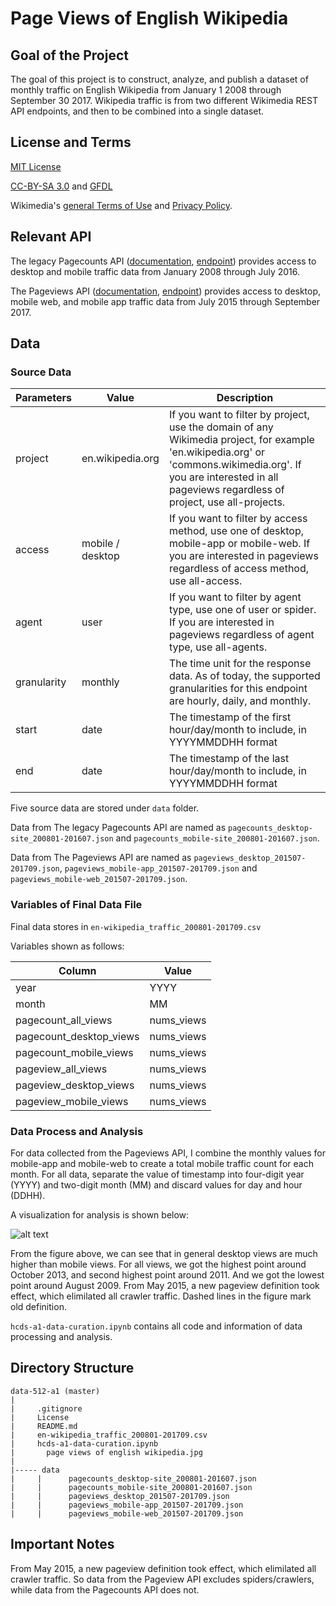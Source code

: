 # Page Views of English Wikipedia

## Goal of the Project
The goal of this project is to construct, analyze, and publish a dataset of monthly traffic on English Wikipedia from January 1 2008 through September 30 2017. Wikipedia traffic is from two different Wikimedia REST API endpoints, and then to be combined into a single dataset. 

## License and Terms
[MIT License](https://opensource.org/licenses/MIT)

[CC-BY-SA 3.0](https://creativecommons.org/licenses/by-sa/3.0/) and [GFDL](https://www.gnu.org/copyleft/fdl.html)

Wikimedia's [general Terms of Use](https://wikimediafoundation.org/wiki/Terms_of_Use/en) and [Privacy Policy](https://wikimediafoundation.org/wiki/Privacy_policy).

## Relevant API
The legacy Pagecounts API ([documentation](https://wikitech.wikimedia.org/wiki/Analytics/AQS/Legacy_Pagecounts), [endpoint](https://wikimedia.org/api/rest_v1/#!/Pagecounts_data_%28legacy%29/get_metrics_legacy_pagecounts_aggregate_project_access_site_granularity_start_end)) provides access to desktop and mobile traffic data from January 2008 through July 2016.

The Pageviews API ([documentation](https://wikitech.wikimedia.org/wiki/Analytics/AQS/Pageviews), [endpoint](https://wikimedia.org/api/rest_v1/#!/Pageviews_data/get_metrics_pageviews_aggregate_project_access_agent_granularity_start_end)) provides access to desktop, mobile web, and mobile app traffic data from July 2015 through September 2017.

## Data

### Source Data

|  Parameters | Value  | Description  |
|---|---|---|
| project  |  en.wikipedia.org |If you want to filter by project, use the domain of any Wikimedia project, for example 'en.wikipedia.org' or 'commons.wikimedia.org'. If you are interested in all pageviews regardless of project, use all-projects.|
|  access |  mobile / desktop | If you want to filter by access method, use one of desktop, mobile-app or mobile-web. If you are interested in pageviews regardless of access method, use all-access.|
|  agent |  user | If you want to filter by agent type, use one of user or spider. If you are interested in pageviews regardless of agent type, use all-agents.|
|  granularity |  monthly | The time unit for the response data. As of today, the supported granularities for this endpoint are hourly, daily, and monthly.|
|  start | date  |The timestamp of the first hour/day/month to include, in YYYYMMDDHH format|
|  end |  date | The timestamp of the last hour/day/month to include, in YYYYMMDDHH format|

Five source data are stored under  ```data``` folder. 

Data from The legacy Pagecounts API are named as ```pagecounts_desktop-site_200801-201607.json``` and ```pagecounts_mobile-site_200801-201607.json```.  

Data from The Pageviews API are named as ```pageviews_desktop_201507-201709.json```, ```pageviews_mobile-app_201507-201709.json``` and ```pageviews_mobile-web_201507-201709.json```.

### Variables of Final Data File

Final data stores in ```en-wikipedia_traffic_200801-201709.csv```

Variables shown as follows:

|  Column | Value  |
|---|---|
| year  |  YYYY |
|  month |  MM |
|  pagecount_all_views |  nums_views | 
|  pagecount_desktop_views |  nums_views |
|  pagecount_mobile_views | nums_views  |
|  pageview_all_views |  nums_views |
|  pageview_desktop_views |  nums_views |
|  pageview_mobile_views | nums_views  |

### Data Process and Analysis

For data collected from the Pageviews API, I combine the monthly values for mobile-app and mobile-web to create a total mobile traffic count for each month. For all data, separate the value of timestamp into four-digit year (YYYY) and two-digit month (MM) and discard values for day and hour (DDHH).

A visualization for analysis is shown below:

![alt text](http://i68.tinypic.com/2qi8nsy.jpg)

From the figure above, we can see that in general desktop views are much higher than mobile views. For all views, we got the highest point around October 2013, and second highest point around 2011. And we got the lowest point around August 2009. From May 2015, a new pageview definition took effect, which elimilated all crawler traffic. Dashed lines in the figure mark old definition.

```hcds-a1-data-curation.ipynb``` contains all code and information of data processing and analysis.


## Directory Structure
```
data-512-a1 (master)
|
|     .gitignore
|     License
|     README.md
|     en-wikipedia_traffic_200801-201709.csv
|     hcds-a1-data-curation.ipynb
|	    page views of english wikipedia.jpg
|	
|----- data
|     |      pagecounts_desktop-site_200801-201607.json
|     |      pagecounts_mobile-site_200801-201607.json
|     |      pageviews_desktop_201507-201709.json
|     |      pageviews_mobile-app_201507-201709.json
|     |      pageviews_mobile-web_201507-201709.json
```
## Important Notes

From May 2015, a new pageview definition took effect, which elimilated all crawler traffic. So data from the Pageview API excludes spiders/crawlers, while data from the Pagecounts API does not.
